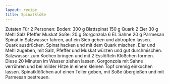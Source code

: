 ```yaml
---
layout: recipe
title: Spinatklöße
---
```


Zutaten
Für 2 Personen:
Boden:
300 g Blattspinat
150 g Quark
2 Eier
30 g Mehl
Salz
Pfeffer
Muskat
Soße:
20 g Gorgonzola
6 EL Sahne
20 g Parmesan
Spinat in Salzwasser fahren, auf ein Sieb geben und abtropfen lassen. Quark ausdrücken. Spinat hacken und mit dem Quark mischen. Eier und Mehl zugeben, mit Salz, Pfeffer und Muskat würzen und gut durchmischen.
Salzwasser zum Kochen bringen und mit 2 Esslöffeln Klößchen formen. Diese 20 Minuten im Wasser ziehen lassen.
Gorgonzola mit Sahne verrühren und bei milder Hitze in einem kleinen Topf cremig einkochen lassen.
Spinatklößchen auf einen Teller geben, mit Soße übergießen und mit Parmesan bestreuen.
